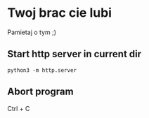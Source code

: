 # Twoj brac cie lubi

Pamietaj o tym ;)

## Start http server in current dir

```shell
python3 -m http.server
```

## Abort program
Ctrl + C
